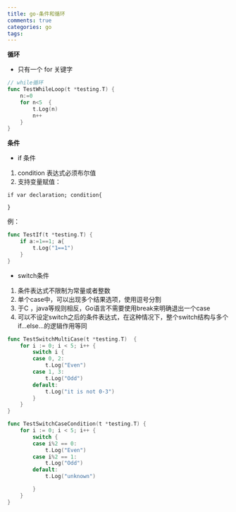 ```yaml
---
title: go-条件和循环
comments: true
categories: go
tags:
---
```


**循环**

* 只有一个 for 关键字

```go
// while循环
func TestWhileLoop(t *testing.T) {
	n:=0
	for n<5  {
		t.Log(n)
		n++
	}
}
```
**条件**
<!--more-->
* if 条件

1. condition 表达式必须布尔值
2. 支持变量赋值：
```
if var declaration; condition{
    
}
```
例：

```go
func TestIf(t *testing.T) {
	if a:=1==1; a{
		t.Log("1==1")
	}
}
```

* switch条件

1. 条件表达式不限制为常量或者整数
2. 单个case中，可以出现多个结果选项，使用逗号分割
3. 于C ，java等规则相反，Go语言不需要使用break来明确退出一个case
4. 可以不设定switch之后的条件表达式，在这种情况下，整个switch结构与多个if...else...的逻辑作用等同

```go
func TestSwitchMultiCase(t *testing.T)  {
	for i := 0; i < 5; i++ {
		switch i {
		case 0, 2:
			t.Log("Even")
		case 1, 3:
			t.Log("Odd")
		default:
			t.Log("it is not 0-3")
		}
	}
}

func TestSwitchCaseCondition(t *testing.T) {
	for i := 0; i < 5; i++ {
		switch {
		case i%2 == 0:
			t.Log("Even")
		case i%2 == 1:
			t.Log("Odd")
		default:
			t.Log("unknown")

		}
	}
}
```